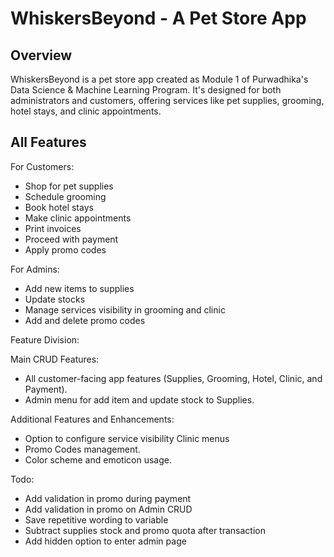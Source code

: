 # WhiskersBeyond - A Pet Store App
## Overview
WhiskersBeyond is a pet store app created as Module 1 of Purwadhika's Data Science & Machine Learning Program. It's designed for both administrators and customers, offering services like pet supplies, grooming, hotel stays, and clinic appointments.

## All Features

For Customers:

- Shop for pet supplies
- Schedule grooming
- Book hotel stays
- Make clinic appointments
- Print invoices
- Proceed with payment
- Apply promo codes

For Admins:

- Add new items to supplies
- Update stocks
- Manage services visibility in grooming and clinic
- Add and delete promo codes

Feature Division:

Main CRUD Features:

- All customer-facing app features (Supplies, Grooming, Hotel, Clinic, and Payment).
- Admin menu for add item and update stock to Supplies.

Additional Features and Enhancements:

- Option to configure service visibility Clinic menus
- Promo Codes management.
- Color scheme and emoticon usage.


Todo:
- Add validation in promo during payment
- Add validation in promo on Admin CRUD 
- Save repetitive wording to variable
- Subtract supplies stock and promo quota after transaction
- Add hidden option to enter admin page

